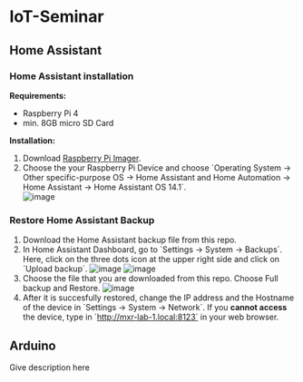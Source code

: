 # IoT-Seminar

## Home Assistant

### Home Assistant installation
**Requirements:**
- Raspberry Pi 4
- min. 8GB micro SD Card

**Installation:**
1. Download [Raspberry Pi Imager](https://www.raspberrypi.com/software/).
2. Choose the your Raspberry Pi Device and choose ´Operating System -> Other specific-purpose OS -> Home Assistant and Home Automation -> Home Assistant -> Home Assistant OS 14.1´.   
![image](https://github.com/user-attachments/assets/6e625f45-b186-4a00-a16a-40fd9f2efff0)

### Restore Home Assistant Backup
1. Download the Home Assistant backup file from this repo.
2. In Home Assistant Dashboard, go to ´Settings -> System -> Backups´. Here, click on the three dots icon at the upper right side and click on ´Upload backup´. 
  ![image](https://github.com/user-attachments/assets/5a9defa1-7e33-49e7-9f1b-3541d9b7df43)
  ![image](https://github.com/user-attachments/assets/356f7584-7028-4edf-b78d-8093b6d5ffcd)
3. Choose the file that you are downloaded from this repo. Choose Full backup and Restore.
   ![image](https://github.com/user-attachments/assets/53be26a2-6ce4-4513-a2f5-c43d37a7e5a8)
4. After it is succesfully restored, change the IP address and the Hostname of the device in ´Settings -> System -> Network´. If you **cannot access** the device, type in ´http://mxr-lab-1.local:8123´ in your web browser.

## Arduino
Give description here
